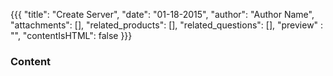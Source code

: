 {{{
  "title": "Create Server",
  "date": "01-18-2015",
  "author": "Author Name",
  "attachments": [],
  "related_products": [],
  "related_questions": [],
  "preview" : "",
  "contentIsHTML": false
}}}

### Content